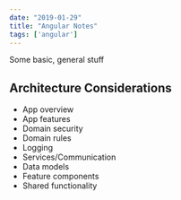 ```yaml
---
date: "2019-01-29"
title: "Angular Notes"
tags: ['angular']
---
```

Some basic, general stuff

## Architecture Considerations
* App overview
* App features
* Domain security
* Domain rules
* Logging
* Services/Communication
* Data models
* Feature components
* Shared functionality

